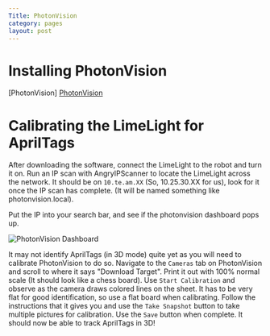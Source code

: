 ```yaml
---
Title: PhotonVision
category: pages
layout: post
---
```

# Installing PhotonVision

[PhotonVision] [PhotonVision](https://photonvision.org/)


# Calibrating the LimeLight for AprilTags

After downloading the software, connect the LimeLight to the robot and turn it on. Run an IP scan with AngryIPScanner to locate the LimeLight across the network. It should be on `10.te.am.XX` (So, 10.25.30.XX for us), look for it once the IP scan has complete. (It will be named something like photonvision.local). 

Put the IP into your search bar, and see if the photonvision dashboard pops up.

![PhotonVision Dashboard](https://photonvision.org/images/demo.png)

It may not identify AprilTags (in 3D mode) quite yet as you will need to calibrate PhotonVision to do so. Navigate to the `Cameras` tab on PhotonVision and scroll to where it says "Download Target". Print it out with 100% normal scale (It should look like a chess board). Use `Start Calibration` and observe as the camera draws colored lines on the sheet. It has to be very flat for good identification, so use a flat board when calibrating. Follow the instructions that it gives you and use the `Take Snapshot` button to take multiple pictures for calibration. Use the `Save` button when complete. It should now be able to track AprilTags in 3D!


